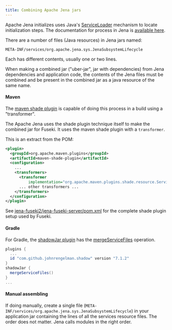 ```yaml
---
title: Combining Apache Jena jars
---
```


Apache Jena initializes uses Java's
[ServiceLoader](https://docs.oracle.com/javase/8/docs/api/java/util/ServiceLoader.html)
mechanism to locate initialization steps. The 
documentation for process in Jena is [available here](system-initialization.html).

There are a number of files (Java resources) in Jena jars named:

    META-INF/services/org.apache.jena.sys.JenaSubsystemLifecycle

Each has different contents, usually one or two lines.

When making a combined jar ("uber-jar", jar with dependencies) from Jena
dependencies and application code, the contents of the Jena files must
be combined and be present in the combined jar as a java resource of the
same name.

#### Maven
The 
[maven shade plugin](https://maven.apache.org/plugins/maven-shade-plugin/) 
is capable of doing this process in a build using a "transformer".

The Apache Jena uses the shade plugin technique itself to make the combined jar
for Fuseki.  It uses the maven shade plugin with a `transformer`.

This is an extract from the POM:

```xml
<plugin>
  <groupId>org.apache.maven.plugins</groupId>
  <artifactId>maven-shade-plugin</artifactId>
  <configuration>
    ...
    <transformers>
      <transformer 
          implementation="org.apache.maven.plugins.shade.resource.ServicesResourceTransformer"/>
      ... other transformers ...
    </transformers>
  </configuration>
</plugin>
```
See
[jena-fuseki2/jena-fuseki-server/pom.xml](https://github.com/apache/jena/blob/main/jena-fuseki2/jena-fuseki-server/pom.xml)
for the complete shade plugin setup used by Fuseki.

#### Gradle
For Gradle, the [shadowJar plugin](https://plugins.gradle.org/plugin/com.github.johnrengelman.shadow)
has the
[mergeServiceFiles](https://imperceptiblethoughts.com/shadow/configuration/merging/#merging-service-descriptor-files)
operation.

```groovy
plugins {
  ...    
  id "com.github.johnrengelman.shadow" version "7.1.2"
}
shadowJar {
  mergeServiceFiles()
}
...
```    

#### Manual assembling
If doing manually, create a single file (`META-INF/services/org.apache.jena.sys.JenaSubsystemLifecycle`) in your application jar containing the
lines of all the services resource files. The order does not matter.
Jena calls modules in the right order.